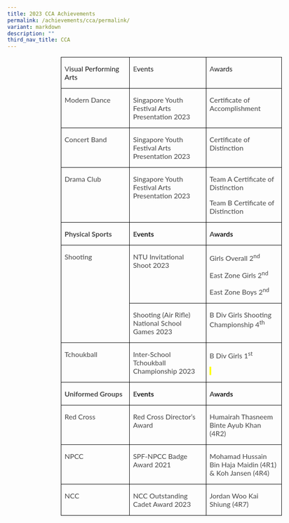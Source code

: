 ```yaml
---
title: 2023 CCA Achievements
permalink: /achievements/cca/permalink/
variant: markdown
description: ""
third_nav_title: CCA
---
```



<table style="margin-left:91.8pt;border-collapse:collapse;border:none;mso-border-alt:
 solid windowtext .5pt;mso-yfti-tbllook:1184;mso-padding-alt:0cm 5.4pt 0cm 5.4pt" cellpadding="0" cellspacing="0" border="1" class="MsoTableGrid"><tbody><tr style="mso-yfti-irow:0;mso-yfti-firstrow:yes"><td style="width:187.9pt;border:solid windowtext 1.0pt;
  mso-border-alt:solid windowtext .5pt;padding:0cm 5.4pt 0cm 5.4pt" valign="top" width="251"><p style="mso-margin-top-alt:auto;mso-margin-bottom-alt:
  auto;margin-left:0cm;mso-add-space:auto;line-height:normal" class="MsoListParagraphCxSpFirst"><span style="font-size:12.0pt;font-family:&quot;Lato&quot;,sans-serif;mso-fareast-font-family:
  &quot;Times New Roman&quot;;mso-bidi-font-family:&quot;Times New Roman&quot;;color:#484848;
  mso-font-kerning:0pt;mso-ligatures:none" lang="EN-US">V</span><span style="font-size:12.0pt;font-family:&quot;Lato&quot;,sans-serif;mso-fareast-font-family:
  &quot;Times New Roman&quot;;mso-bidi-font-family:&quot;Times New Roman&quot;;mso-font-kerning:
  0pt;mso-ligatures:none" lang="EN-US">isual Performing Arts<span style="color:#484848"></span></span></p></td><td style="width:197.05pt;border:solid windowtext 1.0pt;
  border-left:none;mso-border-left-alt:solid windowtext .5pt;mso-border-alt:
  solid windowtext .5pt;padding:0cm 5.4pt 0cm 5.4pt" valign="top" width="263"><p style="mso-margin-top-alt:auto;
  mso-margin-bottom-alt:auto;margin-left:0cm;mso-add-space:auto;line-height:
  normal" class="MsoListParagraphCxSpMiddle"><span style="font-size:12.0pt;font-family:&quot;Lato&quot;,sans-serif;
  mso-fareast-font-family:&quot;Times New Roman&quot;;mso-bidi-font-family:&quot;Times New Roman&quot;;
  color:#484848;mso-font-kerning:0pt;mso-ligatures:none" lang="EN-US">E</span><span style="font-size:12.0pt;font-family:&quot;Lato&quot;,sans-serif;mso-fareast-font-family:
  &quot;Times New Roman&quot;;mso-bidi-font-family:&quot;Times New Roman&quot;;mso-font-kerning:
  0pt;mso-ligatures:none" lang="EN-US">vents<span style="color:#484848"></span></span></p></td><td style="width:170.75pt;border:solid windowtext 1.0pt;
  border-left:none;mso-border-left-alt:solid windowtext .5pt;mso-border-alt:
  solid windowtext .5pt;padding:0cm 5.4pt 0cm 5.4pt" valign="top" width="228"><p style="mso-margin-top-alt:auto;mso-margin-bottom-alt:
  auto;margin-left:0cm;mso-add-space:auto;line-height:normal" class="MsoListParagraphCxSpLast"><span style="font-size:12.0pt;font-family:&quot;Lato&quot;,sans-serif;mso-fareast-font-family:
  &quot;Times New Roman&quot;;mso-bidi-font-family:&quot;Times New Roman&quot;;color:#484848;
  mso-font-kerning:0pt;mso-ligatures:none" lang="EN-US">A</span><span style="font-size:12.0pt;font-family:&quot;Lato&quot;,sans-serif;mso-fareast-font-family:
  &quot;Times New Roman&quot;;mso-bidi-font-family:&quot;Times New Roman&quot;;mso-font-kerning:
  0pt;mso-ligatures:none" lang="EN-US">wards<span style="color:#484848"></span></span></p></td></tr><tr style="mso-yfti-irow:1"><td style="width:187.9pt;border:solid windowtext 1.0pt;
  border-top:none;mso-border-top-alt:solid windowtext .5pt;mso-border-alt:solid windowtext .5pt;
  padding:0cm 5.4pt 0cm 5.4pt" valign="top" width="251"><p style="mso-margin-top-alt:auto;mso-margin-bottom-alt:
  auto;margin-left:0cm;mso-add-space:auto;line-height:normal" class="MsoListParagraphCxSpFirst"><span style="font-size:12.0pt;font-family:&quot;Lato&quot;,sans-serif;mso-fareast-font-family:
  &quot;Times New Roman&quot;;mso-bidi-font-family:&quot;Times New Roman&quot;;color:#484848;
  mso-font-kerning:0pt;mso-ligatures:none" lang="EN-US">Modern Dance</span></p></td><td style="width:197.05pt;border-top:none;border-left:
  none;border-bottom:solid windowtext 1.0pt;border-right:solid windowtext 1.0pt;
  mso-border-top-alt:solid windowtext .5pt;mso-border-left-alt:solid windowtext .5pt;
  mso-border-alt:solid windowtext .5pt;padding:0cm 5.4pt 0cm 5.4pt" valign="top" width="263"><p style="mso-margin-top-alt:auto;
  mso-margin-bottom-alt:auto;margin-left:0cm;mso-add-space:auto;line-height:
  normal" class="MsoListParagraphCxSpMiddle"><span style="font-size:12.0pt;font-family:&quot;Lato&quot;,sans-serif;
  mso-fareast-font-family:&quot;Times New Roman&quot;;mso-bidi-font-family:&quot;Times New Roman&quot;;
  color:#484848;mso-font-kerning:0pt;mso-ligatures:none" lang="EN-US">Singapore Youth Festival Arts Presentation 2023</span></p></td><td style="width:170.75pt;border-top:none;border-left:
  none;border-bottom:solid windowtext 1.0pt;border-right:solid windowtext 1.0pt;
  mso-border-top-alt:solid windowtext .5pt;mso-border-left-alt:solid windowtext .5pt;
  mso-border-alt:solid windowtext .5pt;padding:0cm 5.4pt 0cm 5.4pt" valign="top" width="228"><p style="mso-margin-top-alt:auto;mso-margin-bottom-alt:
  auto;margin-left:0cm;mso-add-space:auto;line-height:normal" class="MsoListParagraphCxSpLast"><span style="font-size:12.0pt;font-family:&quot;Lato&quot;,sans-serif;mso-fareast-font-family:
  &quot;Times New Roman&quot;;mso-bidi-font-family:&quot;Times New Roman&quot;;color:#484848;
  mso-font-kerning:0pt;mso-ligatures:none" lang="EN-US">Certificate of Accomplishment</span></p></td></tr><tr style="mso-yfti-irow:2"><td style="width:187.9pt;border:solid windowtext 1.0pt;
  border-top:none;mso-border-top-alt:solid windowtext .5pt;mso-border-alt:solid windowtext .5pt;
  padding:0cm 5.4pt 0cm 5.4pt" valign="top" width="251"><p style="mso-margin-top-alt:auto;mso-margin-bottom-alt:
  auto;margin-left:0cm;mso-add-space:auto;line-height:normal" class="MsoListParagraphCxSpFirst"><span style="font-size:12.0pt;font-family:&quot;Lato&quot;,sans-serif;mso-fareast-font-family:
  &quot;Times New Roman&quot;;mso-bidi-font-family:&quot;Times New Roman&quot;;color:#484848;
  mso-font-kerning:0pt;mso-ligatures:none" lang="EN-US">Concert Band</span></p></td><td style="width:197.05pt;border-top:none;border-left:
  none;border-bottom:solid windowtext 1.0pt;border-right:solid windowtext 1.0pt;
  mso-border-top-alt:solid windowtext .5pt;mso-border-left-alt:solid windowtext .5pt;
  mso-border-alt:solid windowtext .5pt;padding:0cm 5.4pt 0cm 5.4pt" valign="top" width="263"><p style="mso-margin-top-alt:auto;
  mso-margin-bottom-alt:auto;margin-left:0cm;mso-add-space:auto;line-height:
  normal" class="MsoListParagraphCxSpMiddle"><span style="font-size:12.0pt;font-family:&quot;Lato&quot;,sans-serif;
  mso-fareast-font-family:&quot;Times New Roman&quot;;mso-bidi-font-family:&quot;Times New Roman&quot;;
  color:#484848;mso-font-kerning:0pt;mso-ligatures:none" lang="EN-US">Singapore Youth Festival Arts Presentation 2023</span></p></td><td style="width:170.75pt;border-top:none;border-left:
  none;border-bottom:solid windowtext 1.0pt;border-right:solid windowtext 1.0pt;
  mso-border-top-alt:solid windowtext .5pt;mso-border-left-alt:solid windowtext .5pt;
  mso-border-alt:solid windowtext .5pt;padding:0cm 5.4pt 0cm 5.4pt" valign="top" width="228"><p style="mso-margin-top-alt:auto;mso-margin-bottom-alt:
  auto;margin-left:0cm;mso-add-space:auto;line-height:normal" class="MsoListParagraphCxSpLast"><span style="font-size:12.0pt;font-family:&quot;Lato&quot;,sans-serif;mso-fareast-font-family:
  &quot;Times New Roman&quot;;mso-bidi-font-family:&quot;Times New Roman&quot;;color:#484848;
  mso-font-kerning:0pt;mso-ligatures:none" lang="EN-US">Certificate of Distinction</span></p></td></tr><tr style="mso-yfti-irow:3"><td style="width:187.9pt;border:solid windowtext 1.0pt;
  border-top:none;mso-border-top-alt:solid windowtext .5pt;mso-border-alt:solid windowtext .5pt;
  padding:0cm 5.4pt 0cm 5.4pt" valign="top" width="251"><p style="mso-margin-top-alt:auto;mso-margin-bottom-alt:
  auto;margin-left:0cm;mso-add-space:auto;line-height:normal" class="MsoListParagraphCxSpFirst"><span style="font-size:12.0pt;font-family:&quot;Lato&quot;,sans-serif;mso-fareast-font-family:
  &quot;Times New Roman&quot;;mso-bidi-font-family:&quot;Times New Roman&quot;;color:#484848;
  mso-font-kerning:0pt;mso-ligatures:none" lang="EN-US">Drama Club</span></p></td><td style="width:197.05pt;border-top:none;border-left:
  none;border-bottom:solid windowtext 1.0pt;border-right:solid windowtext 1.0pt;
  mso-border-top-alt:solid windowtext .5pt;mso-border-left-alt:solid windowtext .5pt;
  mso-border-alt:solid windowtext .5pt;padding:0cm 5.4pt 0cm 5.4pt" valign="top" width="263"><p style="mso-margin-top-alt:auto;
  mso-margin-bottom-alt:auto;margin-left:0cm;mso-add-space:auto;line-height:
  normal" class="MsoListParagraphCxSpMiddle"><span style="font-size:12.0pt;font-family:&quot;Lato&quot;,sans-serif;
  mso-fareast-font-family:&quot;Times New Roman&quot;;mso-bidi-font-family:&quot;Times New Roman&quot;;
  color:#484848;mso-font-kerning:0pt;mso-ligatures:none" lang="EN-US">Singapore Youth Festival Arts Presentation 2023</span></p></td><td style="width:170.75pt;border-top:none;border-left:
  none;border-bottom:solid windowtext 1.0pt;border-right:solid windowtext 1.0pt;
  mso-border-top-alt:solid windowtext .5pt;mso-border-left-alt:solid windowtext .5pt;
  mso-border-alt:solid windowtext .5pt;padding:0cm 5.4pt 0cm 5.4pt" valign="top" width="228"><p style="mso-margin-top-alt:auto;
  mso-margin-bottom-alt:auto;margin-left:0cm;mso-add-space:auto;line-height:
  normal" class="MsoListParagraphCxSpMiddle"><span style="font-size:12.0pt;font-family:&quot;Lato&quot;,sans-serif;
  mso-fareast-font-family:&quot;Times New Roman&quot;;mso-bidi-font-family:&quot;Times New Roman&quot;;
  color:#484848;mso-font-kerning:0pt;mso-ligatures:none" lang="EN-US">Team A Certificate of Distinction</span></p><p style="mso-margin-top-alt:auto;mso-margin-bottom-alt:
  auto;margin-left:0cm;mso-add-space:auto;line-height:normal" class="MsoListParagraphCxSpLast"><span style="font-size:12.0pt;font-family:&quot;Lato&quot;,sans-serif;mso-fareast-font-family:
  &quot;Times New Roman&quot;;mso-bidi-font-family:&quot;Times New Roman&quot;;color:#484848;
  mso-font-kerning:0pt;mso-ligatures:none" lang="EN-US">Team B Certificate of Distinction</span></p></td></tr><tr style="mso-yfti-irow:4"><td style="width:187.9pt;border:solid windowtext 1.0pt;
  border-top:none;mso-border-top-alt:solid windowtext .5pt;mso-border-alt:solid windowtext .5pt;
  padding:0cm 5.4pt 0cm 5.4pt" valign="top" width="251"><p style="mso-margin-top-alt:auto;mso-margin-bottom-alt:
  auto;margin-left:0cm;mso-add-space:auto;line-height:normal" class="MsoListParagraphCxSpFirst"><b><span style="font-size:12.0pt;font-family:&quot;Lato&quot;,sans-serif;mso-fareast-font-family:
  &quot;Times New Roman&quot;;mso-bidi-font-family:&quot;Times New Roman&quot;;color:#484848;
  mso-font-kerning:0pt;mso-ligatures:none" lang="EN-US">Physical Sports</span></b></p></td><td style="width:197.05pt;border-top:none;border-left:
  none;border-bottom:solid windowtext 1.0pt;border-right:solid windowtext 1.0pt;
  mso-border-top-alt:solid windowtext .5pt;mso-border-left-alt:solid windowtext .5pt;
  mso-border-alt:solid windowtext .5pt;padding:0cm 5.4pt 0cm 5.4pt" valign="top" width="263"><p style="mso-margin-top-alt:auto;
  mso-margin-bottom-alt:auto;margin-left:0cm;mso-add-space:auto;line-height:
  normal" class="MsoListParagraphCxSpMiddle"><b><span style="font-size:12.0pt;font-family:&quot;Lato&quot;,sans-serif;
  mso-fareast-font-family:&quot;Times New Roman&quot;;mso-bidi-font-family:&quot;Times New Roman&quot;;
  color:#484848;mso-font-kerning:0pt;mso-ligatures:none" lang="EN-US">E</span></b><b><span style="font-size:12.0pt;font-family:&quot;Lato&quot;,sans-serif;mso-fareast-font-family:
  &quot;Times New Roman&quot;;mso-bidi-font-family:&quot;Times New Roman&quot;;mso-font-kerning:
  0pt;mso-ligatures:none" lang="EN-US">vents<span style="color:#484848"></span></span></b></p></td><td style="width:170.75pt;border-top:none;border-left:
  none;border-bottom:solid windowtext 1.0pt;border-right:solid windowtext 1.0pt;
  mso-border-top-alt:solid windowtext .5pt;mso-border-left-alt:solid windowtext .5pt;
  mso-border-alt:solid windowtext .5pt;padding:0cm 5.4pt 0cm 5.4pt" valign="top" width="228"><p style="mso-margin-top-alt:auto;mso-margin-bottom-alt:
  auto;margin-left:0cm;mso-add-space:auto;line-height:normal" class="MsoListParagraphCxSpLast"><b><span style="font-size:12.0pt;font-family:&quot;Lato&quot;,sans-serif;mso-fareast-font-family:
  &quot;Times New Roman&quot;;mso-bidi-font-family:&quot;Times New Roman&quot;;color:#484848;
  mso-font-kerning:0pt;mso-ligatures:none" lang="EN-US">A</span></b><b><span style="font-size:12.0pt;font-family:&quot;Lato&quot;,sans-serif;mso-fareast-font-family:
  &quot;Times New Roman&quot;;mso-bidi-font-family:&quot;Times New Roman&quot;;mso-font-kerning:
  0pt;mso-ligatures:none" lang="EN-US">wards<span style="color:#484848"></span></span></b></p></td></tr><tr style="mso-yfti-irow:5"><td style="width:187.9pt;border:solid windowtext 1.0pt;
  border-top:none;mso-border-top-alt:solid windowtext .5pt;mso-border-alt:solid windowtext .5pt;
  padding:0cm 5.4pt 0cm 5.4pt" valign="top" rowspan="2" width="251"><p style="mso-margin-top-alt:auto;mso-margin-bottom-alt:
  auto;margin-left:0cm;mso-add-space:auto;line-height:normal" class="MsoListParagraphCxSpFirst"><span style="font-size:12.0pt;font-family:&quot;Lato&quot;,sans-serif;mso-fareast-font-family:
  &quot;Times New Roman&quot;;mso-bidi-font-family:&quot;Times New Roman&quot;;color:#484848;
  mso-font-kerning:0pt;mso-ligatures:none" lang="EN-US">Shooting</span></p></td><td style="width:197.05pt;border-top:none;border-left:
  none;border-bottom:solid windowtext 1.0pt;border-right:solid windowtext 1.0pt;
  mso-border-top-alt:solid windowtext .5pt;mso-border-left-alt:solid windowtext .5pt;
  mso-border-alt:solid windowtext .5pt;padding:0cm 5.4pt 0cm 5.4pt" valign="top" width="263"><p style="mso-margin-top-alt:auto;
  mso-margin-bottom-alt:auto;margin-left:0cm;mso-add-space:auto;line-height:
  normal" class="MsoListParagraphCxSpMiddle"><span style="font-size:12.0pt;font-family:&quot;Lato&quot;,sans-serif;
  mso-fareast-font-family:&quot;Times New Roman&quot;;mso-bidi-font-family:&quot;Times New Roman&quot;;
  color:#484848;mso-font-kerning:0pt;mso-ligatures:none" lang="EN-US">NTU Invitational Shoot 2023</span></p></td><td style="width:170.75pt;border-top:none;border-left:
  none;border-bottom:solid windowtext 1.0pt;border-right:solid windowtext 1.0pt;
  mso-border-top-alt:solid windowtext .5pt;mso-border-left-alt:solid windowtext .5pt;
  mso-border-alt:solid windowtext .5pt;padding:0cm 5.4pt 0cm 5.4pt" valign="top" width="228"><p style="mso-margin-top-alt:auto;
  mso-margin-bottom-alt:auto;margin-left:0cm;mso-add-space:auto;line-height:
  normal" class="MsoListParagraphCxSpMiddle"><span style="font-size:12.0pt;font-family:&quot;Lato&quot;,sans-serif;
  mso-fareast-font-family:&quot;Times New Roman&quot;;mso-bidi-font-family:&quot;Times New Roman&quot;;
  color:#484848;mso-font-kerning:0pt;mso-ligatures:none" lang="EN-US">Girls Overall 2<sup>nd</sup></span></p><p style="mso-margin-top-alt:auto;
  mso-margin-bottom-alt:auto;margin-left:0cm;mso-add-space:auto;line-height:
  normal" class="MsoListParagraphCxSpMiddle"><span style="font-size:12.0pt;font-family:&quot;Lato&quot;,sans-serif;
  mso-fareast-font-family:&quot;Times New Roman&quot;;mso-bidi-font-family:&quot;Times New Roman&quot;;
  color:#484848;mso-font-kerning:0pt;mso-ligatures:none" lang="EN-US">East Zone Girls 2<sup>nd</sup></span></p><p style="mso-margin-top-alt:auto;mso-margin-bottom-alt:
  auto;margin-left:0cm;mso-add-space:auto;line-height:normal" class="MsoListParagraphCxSpLast"><span style="font-size:12.0pt;font-family:&quot;Lato&quot;,sans-serif;mso-fareast-font-family:
  &quot;Times New Roman&quot;;mso-bidi-font-family:&quot;Times New Roman&quot;;color:#484848;
  mso-font-kerning:0pt;mso-ligatures:none" lang="EN-US">East Zone Boys 2<sup>nd</sup></span></p></td></tr><tr style="mso-yfti-irow:6"><td style="width:197.05pt;border-top:none;border-left:
  none;border-bottom:solid windowtext 1.0pt;border-right:solid windowtext 1.0pt;
  mso-border-top-alt:solid windowtext .5pt;mso-border-left-alt:solid windowtext .5pt;
  mso-border-alt:solid windowtext .5pt;padding:0cm 5.4pt 0cm 5.4pt" valign="top" width="263"><p style="mso-margin-top-alt:auto;
  mso-margin-bottom-alt:auto;margin-left:0cm;mso-add-space:auto;line-height:
  normal" class="MsoListParagraphCxSpMiddle"><span style="font-size:12.0pt;font-family:&quot;Lato&quot;,sans-serif;
  mso-fareast-font-family:&quot;Times New Roman&quot;;mso-bidi-font-family:&quot;Times New Roman&quot;;
  color:#484848;mso-font-kerning:0pt;mso-ligatures:none" lang="EN-US">Shooting (Air Rifle) National School Games 2023</span></p></td><td style="width:170.75pt;border-top:none;border-left:
  none;border-bottom:solid windowtext 1.0pt;border-right:solid windowtext 1.0pt;
  mso-border-top-alt:solid windowtext .5pt;mso-border-left-alt:solid windowtext .5pt;
  mso-border-alt:solid windowtext .5pt;padding:0cm 5.4pt 0cm 5.4pt" valign="top" width="228"><p style="mso-margin-top-alt:auto;mso-margin-bottom-alt:
  auto;margin-left:0cm;mso-add-space:auto;line-height:normal" class="MsoListParagraphCxSpLast"><span style="font-size:12.0pt;font-family:&quot;Lato&quot;,sans-serif;mso-fareast-font-family:
  &quot;Times New Roman&quot;;mso-bidi-font-family:&quot;Times New Roman&quot;;color:#484848;
  mso-font-kerning:0pt;mso-ligatures:none" lang="EN-US">B Div Girls Shooting Championship 4<sup>th</sup></span></p></td></tr><tr style="mso-yfti-irow:7;height:31.9pt"><td style="width:187.9pt;border:solid windowtext 1.0pt;
  border-top:none;mso-border-top-alt:solid windowtext .5pt;mso-border-alt:solid windowtext .5pt;
  padding:0cm 5.4pt 0cm 5.4pt;height:31.9pt" valign="top" width="251"><p style="mso-margin-top-alt:auto;mso-margin-bottom-alt:
  auto;margin-left:0cm;mso-add-space:auto;line-height:normal" class="MsoListParagraphCxSpFirst"><span style="font-size:12.0pt;font-family:&quot;Lato&quot;,sans-serif;mso-fareast-font-family:
  &quot;Times New Roman&quot;;mso-bidi-font-family:&quot;Times New Roman&quot;;color:#484848;
  mso-font-kerning:0pt;mso-ligatures:none" lang="EN-US">Tchoukball<span style="background:
  yellow;mso-highlight:yellow"></span></span></p></td><td style="width:197.05pt;border-top:none;border-left:
  none;border-bottom:solid windowtext 1.0pt;border-right:solid windowtext 1.0pt;
  mso-border-top-alt:solid windowtext .5pt;mso-border-left-alt:solid windowtext .5pt;
  mso-border-alt:solid windowtext .5pt;padding:0cm 5.4pt 0cm 5.4pt;height:31.9pt" valign="top" width="263"><p style="mso-margin-top-alt:auto;
  mso-margin-bottom-alt:auto;margin-left:0cm;mso-add-space:auto;line-height:
  normal" class="MsoListParagraphCxSpMiddle"><span style="font-size:12.0pt;font-family:&quot;Lato&quot;,sans-serif;
  mso-fareast-font-family:&quot;Times New Roman&quot;;mso-bidi-font-family:&quot;Times New Roman&quot;;
  color:#484848;mso-font-kerning:0pt;mso-ligatures:none" lang="EN-US">Inter-School Tchoukball Championship 2023<span style="background:yellow;mso-highlight:
  yellow"></span></span></p></td><td style="width:170.75pt;border-top:none;border-left:
  none;border-bottom:solid windowtext 1.0pt;border-right:solid windowtext 1.0pt;
  mso-border-top-alt:solid windowtext .5pt;mso-border-left-alt:solid windowtext .5pt;
  mso-border-alt:solid windowtext .5pt;padding:0cm 5.4pt 0cm 5.4pt;height:31.9pt" valign="top" width="228"><p style="mso-margin-top-alt:auto;
  mso-margin-bottom-alt:auto;margin-left:0cm;mso-add-space:auto;line-height:
  normal" class="MsoListParagraphCxSpMiddle"><span style="font-size:12.0pt;font-family:&quot;Lato&quot;,sans-serif;
  mso-fareast-font-family:&quot;Times New Roman&quot;;mso-bidi-font-family:&quot;Times New Roman&quot;;
  color:#484848;mso-font-kerning:0pt;mso-ligatures:none" lang="EN-US">B Div Girls 1<sup>st</sup></span></p><p style="mso-margin-top-alt:auto;mso-margin-bottom-alt:
  auto;margin-left:0cm;mso-add-space:auto;line-height:normal" class="MsoListParagraphCxSpLast"><span style="font-size:12.0pt;font-family:&quot;Lato&quot;,sans-serif;mso-fareast-font-family:
  &quot;Times New Roman&quot;;mso-bidi-font-family:&quot;Times New Roman&quot;;color:#484848;
  background:yellow;mso-highlight:yellow;mso-font-kerning:0pt;mso-ligatures:
  none" lang="EN-US">&nbsp;</span></p></td></tr><tr style="mso-yfti-irow:8"><td style="width:187.9pt;border:solid windowtext 1.0pt;
  border-top:none;mso-border-top-alt:solid windowtext .5pt;mso-border-alt:solid windowtext .5pt;
  padding:0cm 5.4pt 0cm 5.4pt" valign="top" width="251"><p style="mso-margin-top-alt:auto;mso-margin-bottom-alt:
  auto;margin-left:0cm;mso-add-space:auto;line-height:normal" class="MsoListParagraphCxSpFirst"><b><span style="font-size:12.0pt;font-family:&quot;Lato&quot;,sans-serif;mso-fareast-font-family:
  &quot;Times New Roman&quot;;mso-bidi-font-family:&quot;Times New Roman&quot;;color:#484848;
  mso-font-kerning:0pt;mso-ligatures:none" lang="EN-US">Uniformed Groups</span></b></p></td><td style="width:197.05pt;border-top:none;border-left:
  none;border-bottom:solid windowtext 1.0pt;border-right:solid windowtext 1.0pt;
  mso-border-top-alt:solid windowtext .5pt;mso-border-left-alt:solid windowtext .5pt;
  mso-border-alt:solid windowtext .5pt;padding:0cm 5.4pt 0cm 5.4pt" valign="top" width="263"><p style="mso-margin-top-alt:auto;
  mso-margin-bottom-alt:auto;margin-left:0cm;mso-add-space:auto;line-height:
  normal" class="MsoListParagraphCxSpMiddle"><b><span style="font-size:12.0pt;font-family:&quot;Lato&quot;,sans-serif;
  mso-fareast-font-family:&quot;Times New Roman&quot;;mso-bidi-font-family:&quot;Times New Roman&quot;;
  color:#484848;mso-font-kerning:0pt;mso-ligatures:none" lang="EN-US">E</span></b><b><span style="font-size:12.0pt;font-family:&quot;Lato&quot;,sans-serif;mso-fareast-font-family:
  &quot;Times New Roman&quot;;mso-bidi-font-family:&quot;Times New Roman&quot;;mso-font-kerning:
  0pt;mso-ligatures:none" lang="EN-US">vents<span style="color:#484848"></span></span></b></p></td><td style="width:170.75pt;border-top:none;border-left:
  none;border-bottom:solid windowtext 1.0pt;border-right:solid windowtext 1.0pt;
  mso-border-top-alt:solid windowtext .5pt;mso-border-left-alt:solid windowtext .5pt;
  mso-border-alt:solid windowtext .5pt;padding:0cm 5.4pt 0cm 5.4pt" valign="top" width="228"><p style="mso-margin-top-alt:auto;mso-margin-bottom-alt:
  auto;margin-left:0cm;mso-add-space:auto;line-height:normal" class="MsoListParagraphCxSpLast"><b><span style="font-size:12.0pt;font-family:&quot;Lato&quot;,sans-serif;mso-fareast-font-family:
  &quot;Times New Roman&quot;;mso-bidi-font-family:&quot;Times New Roman&quot;;color:#484848;
  mso-font-kerning:0pt;mso-ligatures:none" lang="EN-US">A</span></b><b><span style="font-size:12.0pt;font-family:&quot;Lato&quot;,sans-serif;mso-fareast-font-family:
  &quot;Times New Roman&quot;;mso-bidi-font-family:&quot;Times New Roman&quot;;mso-font-kerning:
  0pt;mso-ligatures:none" lang="EN-US">wards<span style="color:#484848"></span></span></b></p></td></tr><tr style="mso-yfti-irow:9;height:29.3pt"><td style="width:187.9pt;border:solid windowtext 1.0pt;
  border-top:none;mso-border-top-alt:solid windowtext .5pt;mso-border-alt:solid windowtext .5pt;
  padding:0cm 5.4pt 0cm 5.4pt;height:29.3pt" valign="top" width="251"><p style="mso-margin-top-alt:auto;mso-margin-bottom-alt:
  auto;margin-left:0cm;mso-add-space:auto;line-height:normal" class="MsoListParagraphCxSpFirst"><span style="font-size:12.0pt;font-family:&quot;Lato&quot;,sans-serif;mso-fareast-font-family:
  &quot;Times New Roman&quot;;mso-bidi-font-family:&quot;Times New Roman&quot;;color:#484848;
  mso-font-kerning:0pt;mso-ligatures:none" lang="EN-US">Red Cross</span></p></td><td style="width:197.05pt;border-top:none;border-left:
  none;border-bottom:solid windowtext 1.0pt;border-right:solid windowtext 1.0pt;
  mso-border-top-alt:solid windowtext .5pt;mso-border-left-alt:solid windowtext .5pt;
  mso-border-alt:solid windowtext .5pt;padding:0cm 5.4pt 0cm 5.4pt;height:29.3pt" valign="top" width="263"><p style="mso-margin-top-alt:auto;
  mso-margin-bottom-alt:auto;margin-left:0cm;mso-add-space:auto;line-height:
  normal" class="MsoListParagraphCxSpMiddle"><span style="font-size:12.0pt;font-family:&quot;Lato&quot;,sans-serif;
  mso-fareast-font-family:&quot;Times New Roman&quot;;mso-bidi-font-family:&quot;Times New Roman&quot;;
  color:#484848;mso-font-kerning:0pt;mso-ligatures:none" lang="EN-US">Red Cross Director’s Award<span style="background:yellow;mso-highlight:yellow"></span></span></p></td><td style="width:170.75pt;border-top:none;border-left:
  none;border-bottom:solid windowtext 1.0pt;border-right:solid windowtext 1.0pt;
  mso-border-top-alt:solid windowtext .5pt;mso-border-left-alt:solid windowtext .5pt;
  mso-border-alt:solid windowtext .5pt;padding:0cm 5.4pt 0cm 5.4pt;height:29.3pt" valign="top" width="228"><p style="mso-margin-top-alt:auto;mso-margin-bottom-alt:
  auto;margin-left:0cm;mso-add-space:auto;line-height:normal" class="MsoListParagraphCxSpLast"><span style="font-size:12.0pt;font-family:&quot;Lato&quot;,sans-serif;mso-fareast-font-family:
  &quot;Times New Roman&quot;;mso-bidi-font-family:&quot;Times New Roman&quot;;color:#484848;
  mso-font-kerning:0pt;mso-ligatures:none" lang="EN-US">Humairah Thasneem Binte Ayub Khan (4R2)<span style="background:yellow;mso-highlight:yellow"></span></span></p></td></tr><tr style="mso-yfti-irow:10;height:49.0pt"><td style="width:187.9pt;border:solid windowtext 1.0pt;
  border-top:none;mso-border-top-alt:solid windowtext .5pt;mso-border-alt:solid windowtext .5pt;
  padding:0cm 5.4pt 0cm 5.4pt;height:49.0pt" valign="top" width="251"><p style="mso-margin-top-alt:auto;mso-margin-bottom-alt:
  auto;margin-left:0cm;mso-add-space:auto;line-height:normal" class="MsoListParagraphCxSpFirst"><span style="font-size:12.0pt;font-family:&quot;Lato&quot;,sans-serif;mso-fareast-font-family:
  &quot;Times New Roman&quot;;mso-bidi-font-family:&quot;Times New Roman&quot;;color:#484848;
  mso-font-kerning:0pt;mso-ligatures:none" lang="EN-US">NPCC<span style="background:yellow;
  mso-highlight:yellow"></span></span></p></td><td style="width:197.05pt;border-top:none;border-left:
  none;border-bottom:solid windowtext 1.0pt;border-right:solid windowtext 1.0pt;
  mso-border-top-alt:solid windowtext .5pt;mso-border-left-alt:solid windowtext .5pt;
  mso-border-alt:solid windowtext .5pt;padding:0cm 5.4pt 0cm 5.4pt;height:49.0pt" valign="top" width="263"><p style="mso-margin-top-alt:auto;
  mso-margin-bottom-alt:auto;margin-left:0cm;mso-add-space:auto;line-height:
  normal" class="MsoListParagraphCxSpMiddle"><span style="font-size:12.0pt;font-family:&quot;Lato&quot;,sans-serif;
  mso-fareast-font-family:&quot;Times New Roman&quot;;mso-bidi-font-family:&quot;Times New Roman&quot;;
  color:#484848;mso-font-kerning:0pt;mso-ligatures:none" lang="EN-US">SPF-NPCC Badge Award 2021<span style="background:yellow;mso-highlight:yellow"></span></span></p></td><td style="width:170.75pt;border-top:none;border-left:
  none;border-bottom:solid windowtext 1.0pt;border-right:solid windowtext 1.0pt;
  mso-border-top-alt:solid windowtext .5pt;mso-border-left-alt:solid windowtext .5pt;
  mso-border-alt:solid windowtext .5pt;padding:0cm 5.4pt 0cm 5.4pt;height:49.0pt" valign="top" width="228"><p style="mso-margin-top-alt:auto;mso-margin-bottom-alt:
  auto;margin-left:0cm;mso-add-space:auto;line-height:normal" class="MsoListParagraphCxSpLast"><span style="font-size:12.0pt;font-family:&quot;Lato&quot;,sans-serif;mso-fareast-font-family:
  &quot;Times New Roman&quot;;mso-bidi-font-family:&quot;Times New Roman&quot;;color:#484848;
  mso-font-kerning:0pt;mso-ligatures:none" lang="EN-US">Mohamad Hussain Bin Haja Maidin (4R1) &amp; Koh Jansen (4R4)<span style="background:yellow;mso-highlight:
  yellow"></span></span></p></td></tr><tr style="mso-yfti-irow:11;mso-yfti-lastrow:yes;height:29.3pt"><td style="width:187.9pt;border:solid windowtext 1.0pt;
  border-top:none;mso-border-top-alt:solid windowtext .5pt;mso-border-alt:solid windowtext .5pt;
  padding:0cm 5.4pt 0cm 5.4pt;height:29.3pt" valign="top" width="251"><p style="mso-margin-top-alt:auto;mso-margin-bottom-alt:
  auto;margin-left:0cm;mso-add-space:auto;line-height:normal" class="MsoListParagraphCxSpFirst"><span style="font-size:12.0pt;font-family:&quot;Lato&quot;,sans-serif;mso-fareast-font-family:
  &quot;Times New Roman&quot;;mso-bidi-font-family:&quot;Times New Roman&quot;;color:#484848;
  mso-font-kerning:0pt;mso-ligatures:none" lang="EN-US">NCC</span></p></td><td style="width:197.05pt;border-top:none;border-left:
  none;border-bottom:solid windowtext 1.0pt;border-right:solid windowtext 1.0pt;
  mso-border-top-alt:solid windowtext .5pt;mso-border-left-alt:solid windowtext .5pt;
  mso-border-alt:solid windowtext .5pt;padding:0cm 5.4pt 0cm 5.4pt;height:29.3pt" valign="top" width="263"><p style="mso-margin-top-alt:auto;
  mso-margin-bottom-alt:auto;margin-left:0cm;mso-add-space:auto;line-height:
  normal" class="MsoListParagraphCxSpMiddle"><span style="font-size:12.0pt;font-family:&quot;Lato&quot;,sans-serif;
  mso-fareast-font-family:&quot;Times New Roman&quot;;mso-bidi-font-family:&quot;Times New Roman&quot;;
  color:#484848;mso-font-kerning:0pt;mso-ligatures:none" lang="EN-US">NCC Outstanding Cadet Award 2023<span style="background:yellow;mso-highlight:yellow"></span></span></p></td><td style="width:170.75pt;border-top:none;border-left:
  none;border-bottom:solid windowtext 1.0pt;border-right:solid windowtext 1.0pt;
  mso-border-top-alt:solid windowtext .5pt;mso-border-left-alt:solid windowtext .5pt;
  mso-border-alt:solid windowtext .5pt;padding:0cm 5.4pt 0cm 5.4pt;height:29.3pt" valign="top" width="228"><p style="mso-margin-top-alt:auto;mso-margin-bottom-alt:
  auto;margin-left:0cm;mso-add-space:auto;line-height:normal" class="MsoListParagraphCxSpLast"><span style="font-size:12.0pt;font-family:&quot;Lato&quot;,sans-serif;mso-fareast-font-family:
  &quot;Times New Roman&quot;;mso-bidi-font-family:&quot;Times New Roman&quot;;color:#484848;
  mso-font-kerning:0pt;mso-ligatures:none" lang="EN-US">Jordan Woo Kai Shiung (4R7)<span style="background:yellow;mso-highlight:yellow"></span></span></p></td></tr></tbody></table>
